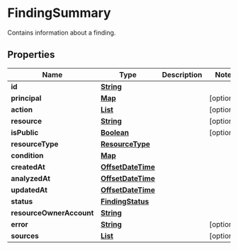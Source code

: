 

# FindingSummary

Contains information about a finding.

## Properties

| Name | Type | Description | Notes |
|------------ | ------------- | ------------- | -------------|
|**id** | [**String**](String.md) |  |  |
|**principal** | [**Map**](Map.md) |  |  [optional] |
|**action** | [**List**](List.md) |  |  [optional] |
|**resource** | [**String**](String.md) |  |  [optional] |
|**isPublic** | [**Boolean**](Boolean.md) |  |  [optional] |
|**resourceType** | [**ResourceType**](ResourceType.md) |  |  |
|**condition** | [**Map**](Map.md) |  |  |
|**createdAt** | [**OffsetDateTime**](OffsetDateTime.md) |  |  |
|**analyzedAt** | [**OffsetDateTime**](OffsetDateTime.md) |  |  |
|**updatedAt** | [**OffsetDateTime**](OffsetDateTime.md) |  |  |
|**status** | [**FindingStatus**](FindingStatus.md) |  |  |
|**resourceOwnerAccount** | [**String**](String.md) |  |  |
|**error** | [**String**](String.md) |  |  [optional] |
|**sources** | [**List**](List.md) |  |  [optional] |



